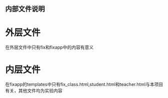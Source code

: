 ## 内部文件说明
# 外层文件
在外层文件中只有fix和fixapp中的内容有意义
# 内层文件
在fixapp的templates中只有fix_class.html,student.html和teacher.html与本项目有关，其他文件均为实验内容
